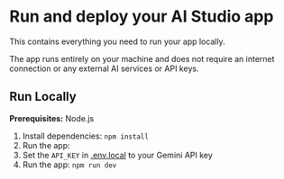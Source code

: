 # Run and deploy your AI Studio app

This contains everything you need to run your app locally.

The app runs entirely on your machine and does not require an internet
connection or any external AI services or API keys.

## Run Locally

**Prerequisites:**  Node.js


1. Install dependencies:
   `npm install`
2. Run the app:
2. Set the `API_KEY` in [.env.local](.env.local) to your Gemini API key
3. Run the app:
   `npm run dev`
